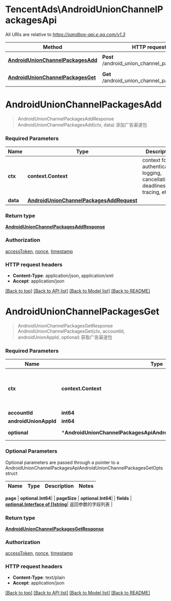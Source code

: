 # TencentAds\AndroidUnionChannelPackagesApi

All URIs are relative to *https://sandbox-api.e.qq.com/v1.3*

Method | HTTP request | Description
------------- | ------------- | -------------
[**AndroidUnionChannelPackagesAdd**](AndroidUnionChannelPackagesApi.md#AndroidUnionChannelPackagesAdd) | **Post** /android_union_channel_packages/add | 添加广告渠道包
[**AndroidUnionChannelPackagesGet**](AndroidUnionChannelPackagesApi.md#AndroidUnionChannelPackagesGet) | **Get** /android_union_channel_packages/get | 获取广告渠道包


# **AndroidUnionChannelPackagesAdd**
> AndroidUnionChannelPackagesAddResponse AndroidUnionChannelPackagesAdd(ctx, data)
添加广告渠道包

### Required Parameters

Name | Type | Description  | Notes
------------- | ------------- | ------------- | -------------
 **ctx** | **context.Context** | context for authentication, logging, cancellation, deadlines, tracing, etc.
  **data** | [**AndroidUnionChannelPackagesAddRequest**](AndroidUnionChannelPackagesAddRequest.md)|  | 

### Return type

[**AndroidUnionChannelPackagesAddResponse**](AndroidUnionChannelPackagesAddResponse.md)

### Authorization

[accessToken](../README.md#accessToken), [nonce](../README.md#nonce), [timestamp](../README.md#timestamp)

### HTTP request headers

 - **Content-Type**: application/json, application/xml
 - **Accept**: application/json

[[Back to top]](#) [[Back to API list]](../README.md#documentation-for-api-endpoints) [[Back to Model list]](../README.md#documentation-for-models) [[Back to README]](../README.md)

# **AndroidUnionChannelPackagesGet**
> AndroidUnionChannelPackagesGetResponse AndroidUnionChannelPackagesGet(ctx, accountId, androidUnionAppId, optional)
获取广告渠道包

### Required Parameters

Name | Type | Description  | Notes
------------- | ------------- | ------------- | -------------
 **ctx** | **context.Context** | context for authentication, logging, cancellation, deadlines, tracing, etc.
  **accountId** | **int64**|  | 
  **androidUnionAppId** | **int64**|  | 
 **optional** | ***AndroidUnionChannelPackagesApiAndroidUnionChannelPackagesGetOpts** | optional parameters | nil if no parameters

### Optional Parameters
Optional parameters are passed through a pointer to a AndroidUnionChannelPackagesApiAndroidUnionChannelPackagesGetOpts struct

Name | Type | Description  | Notes
------------- | ------------- | ------------- | -------------


 **page** | **optional.Int64**|  | 
 **pageSize** | **optional.Int64**|  | 
 **fields** | [**optional.Interface of []string**](string.md)| 返回参数的字段列表 | 

### Return type

[**AndroidUnionChannelPackagesGetResponse**](AndroidUnionChannelPackagesGetResponse.md)

### Authorization

[accessToken](../README.md#accessToken), [nonce](../README.md#nonce), [timestamp](../README.md#timestamp)

### HTTP request headers

 - **Content-Type**: text/plain
 - **Accept**: application/json

[[Back to top]](#) [[Back to API list]](../README.md#documentation-for-api-endpoints) [[Back to Model list]](../README.md#documentation-for-models) [[Back to README]](../README.md)

